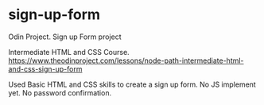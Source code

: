 # sign-up-form
Odin Project. Sign up Form project 

Intermediate HTML and CSS Course.
https://www.theodinproject.com/lessons/node-path-intermediate-html-and-css-sign-up-form

Used Basic HTML and CSS skills to create a sign up form.
No JS implement yet.
No password confirmation.
